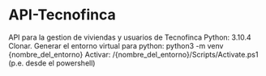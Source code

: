 # API-Tecnofinca
API para la gestion de viviendas y usuarios de Tecnofinca
Python: 3.10.4
Clonar.
Generar el entorno virtual para python: python3 -m venv {nombre_del_entorno}
Activar: /{nombre_del_entorno}/Scripts/Activate.ps1 (p.e. desde el powershell)
